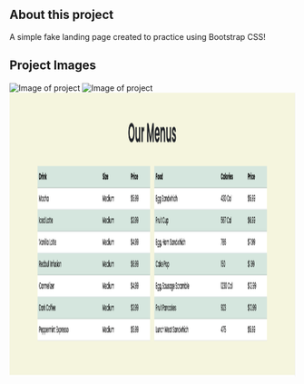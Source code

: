 ## About this project

A simple fake landing page created to practice using Bootstrap CSS!

## Project Images

<div display="flex" content="space-evenly">
<img align="center" height="500" alt="Image of project" src="./images/Hero.png">
<img align="center" height="500" alt="Image of project" src="./images/Drinks.png">
<img align="center" height="500" alt="Image of project" src="./images/Menu.png">
</div>
